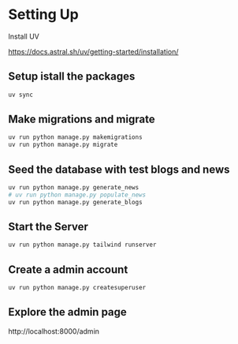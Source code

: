 # Setting Up

Install UV

https://docs.astral.sh/uv/getting-started/installation/

## Setup istall the packages

```bash
uv sync
```

## Make migrations and migrate

```bash
uv run python manage.py makemigrations
uv run python manage.py migrate
```

## Seed the database with test blogs and news

```bash
uv run python manage.py generate_news
# uv run python manage.py populate_news
uv run python manage.py generate_blogs
```

## Start the Server

```bash
uv run python manage.py tailwind runserver
```

## Create a admin account

```bash
uv run python manage.py createsuperuser
```

## Explore the admin page

http://localhost:8000/admin
